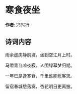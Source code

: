 # 寒食夜坐

**作者**: 冯时行

## 诗词内容

雨余虚庑静前墀，坐到空江月上时。

马嚼青刍喧夜寂，人围绿幕梦归期。

一年已是逢寒食，千里谁能慰客思。

留宿春城愁落寞，杏花明日更离披。


